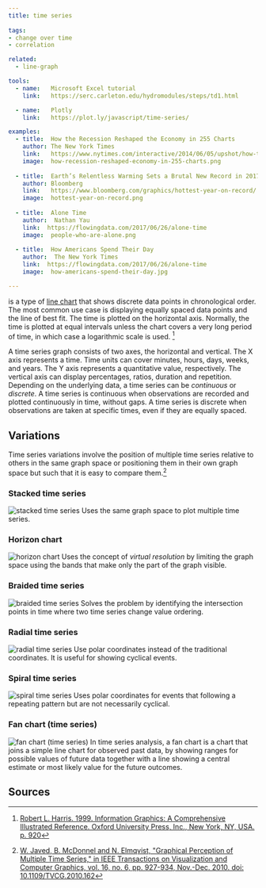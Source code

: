 ```yaml
---
title: time series
  
tags:
- change over time
- correlation

related:
  - line-graph

tools:
  - name:   Microsoft Excel tutorial
    link:   https://serc.carleton.edu/hydromodules/steps/td1.html

  - name:   Plotly
    link:   https://plot.ly/javascript/time-series/

examples:
  - title:  How the Recession Reshaped the Economy in 255 Charts
    author: The New York Times
    link:   https://www.nytimes.com/interactive/2014/06/05/upshot/how-the-recession-reshaped-the-economy-in-255-charts.html
    image:  how-recession-reshaped-economy-in-255-charts.png
    
  - title:  Earth’s Relentless Warming Sets a Brutal New Record in 2017
    author: Bloomberg
    link:   https://www.bloomberg.com/graphics/hottest-year-on-record/
    image:  hottest-year-on-record.png
    
  - title:  Alone Time
    author:  Nathan Yau
    link:  https://flowingdata.com/2017/06/26/alone-time
    image:  people-who-are-alone.png
  
  - title:  How Americans Spend Their Day
    author:  The New York Times
    link:  https://flowingdata.com/2017/06/26/alone-time
    image:  how-americans-spend-their-day.jpg

---
```


is a type of [line chart](/line-chart) that shows discrete data points in chronological order. The most common use case is displaying equally spaced data points and the line of best fit. The time is plotted on the horizontal axis. Normally, the time is plotted at equal intervals unless the chart covers a very long period of time, in which case a logarithmic scale is used. [^harris]

<!--more-->
A time series graph consists of two axes, the horizontal and vertical. The X axis represents a time. Time units can cover minutes, hours, days, weeks, and years. The Y axis represents a quantitative value, respectively. The vertical axis can display percentages, ratios, duration and repetition.
Depending on the underlying data, a time series can be *continuous* or *discrete*. A time series is continuous when observations are recorded and plotted continuously in time, without gaps. A time series is discrete when observations are taken at specific times, even if they are equally spaced. 

## Variations
Time series variations involve the position of multiple time series relative to others in the same graph space or positioning them in their own graph space but such that it is easy to compare them.[^javed]

### Stacked time series
<img src="stacked-time-series.svg" alt="stacked time series" class="f-right-half" /> Uses the same graph space to plot multiple time series.

### Horizon chart
<img src="horizon-chart.svg" alt="horizon chart" class="f-right-half" />  Uses the concept of *virtual resolution* by limiting the graph space using the bands that make only the part of the graph visible.

### Braided time series 
<img src="braided-time-series.svg" alt="braided time series" class="f-right-half" /> Solves the problem by identifying the intersection points in time where two time series change value ordering.
<!-- @anna please check this graph type -->

### Radial time series
<img src="radial-time-series.svg" alt="radial time series" class="f-right-half" />  Use polar coordinates instead of the traditional coordinates. It is useful for showing cyclical events.

### Spiral time series
<img src="spiral-time-series.svg" alt="spiral time series" class="f-right-half" /> Uses polar coordinates for events that following a repeating pattern but are not necessarily cyclical.

###  Fan chart (time series)
<img src="fan-chart-time-series.svg" alt="fan chart (time series)" class="f-right-half" />  In time series analysis, a fan chart is a chart that joins a simple line chart for observed past data, by showing ranges for possible values of future data together with a line showing a central estimate or most likely value for the future outcomes.
<!-- @anna rewrite this text, copy-paste from wikipedia -->


## Sources
[^harris]:[Robert L. Harris. 1999. Information Graphics: A Comprehensive Illustrated Reference. Oxford University Press, Inc., New York, NY, USA. p. 920](https://books.google.com/books?id=LT1RXREvkGIC&printsec=frontcover&source=gbs_ViewAPI&redir_esc=y#v=onepage&q&f=false)
[^javed]: [W. Javed, B. McDonnel and N. Elmqvist, "Graphical Perception of Multiple Time Series," in IEEE Transactions on Visualization and Computer Graphics, vol. 16, no. 6, pp. 927-934, Nov.-Dec. 2010.
 doi: 10.1109/TVCG.2010.162](https://engineering.purdue.edu/~elm/projects/multilinevis/multilinevis.pdf)
